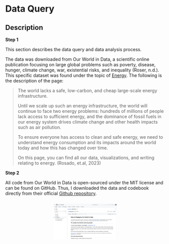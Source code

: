 # Data Query

## Description

**Step 1**

This section describes the data query and data analysis process.

The data was downloaded from Our World in Data, a scientific online publication focusing on large global problems such as poverty, disease, hunger, climate change, war, existential risks, and inequality (Roser, n.d.). This specific dataset was found under the topic of [Energy](https://ourworldindata.org/energy). The following is the description of the page:

> The world lacks a safe, low-carbon, and cheap large-scale energy infrastructure.
>
> Until we scale up such an energy infrastructure, the world will continue to face two energy problems: hundreds of millions of people lack access to sufficient energy, and the dominance of fossil fuels in our energy system drives climate change and other health impacts such as air pollution.
>
> To ensure everyone has access to clean and safe energy, we need to understand energy consumption and its impacts around the world today and how this has changed over time.
>
> On this page, you can find all our data, visualizations, and writing relating to energy. 
(Rosado, et.al, 2023)

**Step 2**

All code from Our World in Data is open-sourced under the MIT license and can be found on GitHub. Thus, I downloaded the data and codebook directly from their official [Github repository](https://github.com/owid/energy-data/blob/master/README.md). 

<p align="center">
  <kbd>
    <img src="data_github.png" alt="github" width="200" style="padding: 10px;"/>
  </kbd>
</p>